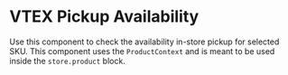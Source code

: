 # VTEX Pickup Availability

Use this component to check the availability in-store pickup for selected SKU.
This component uses the `ProductContext` and is meant to be used inside the `store.product` block.
